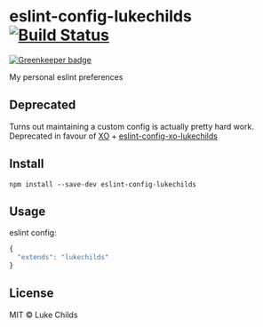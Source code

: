 # eslint-config-lukechilds [![Build Status](https://travis-ci.org/lukechilds/eslint-config-lukechilds.svg?branch=master)](https://travis-ci.org/lukechilds/eslint-config-lukechilds)

[![Greenkeeper badge](https://badges.greenkeeper.io/lukechilds/eslint-config-lukechilds.svg)](https://greenkeeper.io/)

My personal eslint preferences

## Deprecated

Turns out maintaining a custom config is actually pretty hard work. Deprecated in favour of [XO](https://github.com/sindresorhus/xo) + [eslint-config-xo-lukechilds](https://github.com/lukechilds/eslint-config-xo-lukechilds)

## Install

```shell
npm install --save-dev eslint-config-lukechilds
```

## Usage

eslint config:

```js
{
  "extends": "lukechilds"
}
```

## License

MIT © Luke Childs
